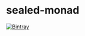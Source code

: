 # sealed-monad
 [ ![Bintray](https://api.bintray.com/packages/theiterators/sealed-monad/sealed/images/download.svg) ](https://bintray.com/theiterators/sealed-monad/sealed/_latestVersion)